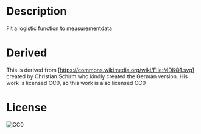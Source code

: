 # Description

Fit a logistic function to measurementdata

# Derived

This is derived from [https://commons.wikimedia.org/wiki/File:MDKQ1.svg] created by Christian Schirm who kindly created the German version.
His work is licensed CC0, so this work is also licensed CC0

# License

![CC0](https://upload.wikimedia.org/wikipedia/commons/4/43/CC_Zero_badge.svg)
